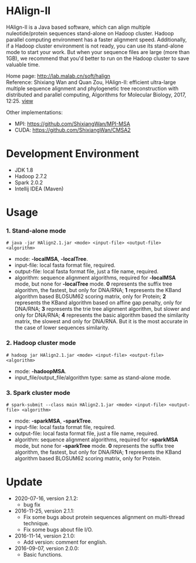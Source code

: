 # HAlign-II
HAlign-II is a Java based software, which can align multiple nuleotide/protein sequences stand-alone on Hadoop cluster. Hadoop parallel computing environment has a faster alignment speed. Additionally, if a Hadoop cluster environment is not ready, you can use its stand-alone mode to start your work. But when your sequence files are large (more than 1GB), we recommend that you'd better to run on the Hadoop cluster to save valuable time.

Home page: http://lab.malab.cn/soft/halign   
Reference: Shixiang Wan and Quan Zou, HAlign-II: efficient ultra-large multiple sequence alignment and phylogenetic tree reconstruction with distributed and parallel computing, Algorithms for Molecular Biology, 2017, 12:25. [view](https://almob.biomedcentral.com/articles/10.1186/s13015-017-0116-x)

Other implementations:
* MPI: https://github.com/ShixiangWan/MPI-MSA
* CUDA: https://github.com/ShixiangWan/CMSA2

# Development Environment

* JDK 1.8
* Hadoop 2.7.2
* Spark 2.0.2
* Intellij IDEA (Maven)

# Usage
### 1. Stand-alone mode
```
# java -jar HAlign2.1.jar <mode> <input-file> <output-file> <algorithm>
```
  * mode: **-localMSA**, **-localTree**.
  * input-file: local fasta format file, required.
  * output-file: local fasta format file, just a file name, required.
  * algorithm: sequence alignment algorithms, required for **-localMSA** mode, but none for **-localTree** mode. **0** represents the suffix tree algorithm, the fastest, but only for DNA/RNA; **1** represents the KBand algorithm based BLOSUM62 scoring matrix, only for Protein; **2** represents the KBand algorithm based on affine gap penalty, only for DNA/RNA; **3** represents the trie tree alignment algorithm, but slower and only for DNA/RNA; **4** represents the basic algorithm based the similarity matrix, the slowest and only for DNA/RNA. But it is the most accurate in the case of lower sequences similarity.
  
### 2. Hadoop cluster mode
```
# hadoop jar HAlign2.1.jar <mode> <input-file> <output-file> <algorithm>
```
  * mode: **-hadoopMSA**.
  * input_file/output_file/algorithm type: same as stand-alone mode.

### 3. Spark cluster mode
```
# spark-submit --class main HAlign2.1.jar <mode> <input-file> <output-file> <algorithm>
```
  * mode: **-sparkMSA**, **-sparkTree**.
  * input-file: local fasta format file, required.
  * output-file: local fasta format file, just a file name, required.
  * algorithm: sequence alignment algorithms, required for **-sparkMSA** mode, but none for **-sparkTree** mode. **0** represents the suffix tree algorithm, the fastest, but only for DNA/RNA; **1** represents the KBand algorithm based BLOSUM62 scoring matrix, only for Protein.
  
# Update
* 2020-07-16, version 2.1.2:
  * bug fix
* 2016-11-25, version 2.1.1:
  * Fix some bugs about protein sequences alignment on multi-thread technique.
  * Fix some bugs about file I/O.
* 2016-11-14, version 2.1.0:
  * Add version: comment for english.
* 2016-09-07, version 2.0.0:
  * Basic functions.

